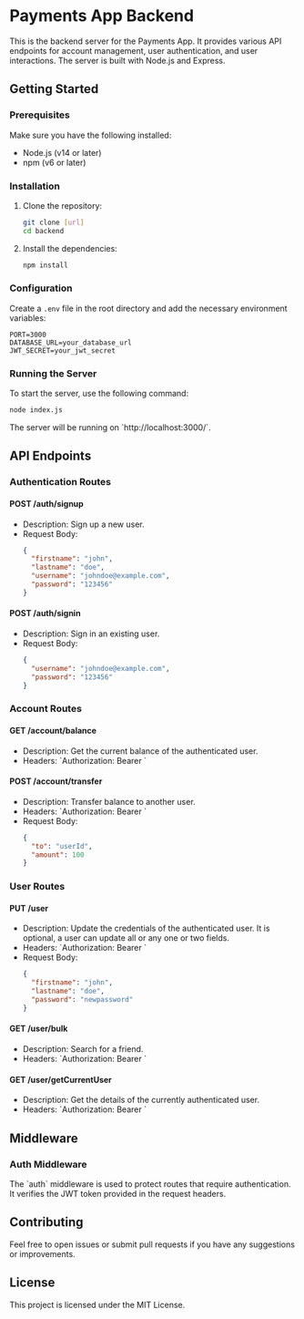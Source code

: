 # Payments App Backend

This is the backend server for the Payments App. It provides various API endpoints for account management, user authentication, and user interactions. The server is built with Node.js and Express.

## Getting Started

### Prerequisites

Make sure you have the following installed:

- Node.js (v14 or later)
- npm (v6 or later)

### Installation

1. Clone the repository:

   ```bash
   git clone [url]
   cd backend
   ```

2. Install the dependencies:

   ```bash
   npm install
   ```

### Configuration

Create a `.env` file in the root directory and add the necessary environment variables:

```plaintext
PORT=3000
DATABASE_URL=your_database_url
JWT_SECRET=your_jwt_secret
```

### Running the Server

To start the server, use the following command:

```bash
node index.js
```

The server will be running on \`http://localhost:3000/`.

## API Endpoints

### Authentication Routes

#### POST /auth/signup

- Description: Sign up a new user.
- Request Body:
  ```json
  {
    "firstname": "john",
    "lastname": "doe",
    "username": "johndoe@example.com",
    "password": "123456"
  }
  ```

#### POST /auth/signin

- Description: Sign in an existing user.
- Request Body:
  ```json
  {
    "username": "johndoe@example.com",
    "password": "123456"
  }
  ```

### Account Routes

#### GET /account/balance

- Description: Get the current balance of the authenticated user.
- Headers: \`Authorization: Bearer <token>\`

#### POST /account/transfer

- Description: Transfer balance to another user.
- Headers: \`Authorization: Bearer <token>\`
- Request Body:
  ```json
  {
    "to": "userId",
    "amount": 100
  }
  ```

### User Routes

#### PUT /user

- Description: Update the credentials of the authenticated user. It is optional, a user can update all or any one or two fields.
- Headers: \`Authorization: Bearer <token>\`
- Request Body:
  ```json
  {
    "firstname": "john",
    "lastname": "doe",
    "password": "newpassword"
  }
  ```

#### GET /user/bulk

- Description: Search for a friend.
- Headers: \`Authorization: Bearer <token>\`

#### GET /user/getCurrentUser

- Description: Get the details of the currently authenticated user.
- Headers: \`Authorization: Bearer <token>\`

## Middleware

### Auth Middleware

The \`auth\` middleware is used to protect routes that require authentication. It verifies the JWT token provided in the request headers.

## Contributing

Feel free to open issues or submit pull requests if you have any suggestions or improvements.

## License

This project is licensed under the MIT License.
